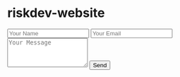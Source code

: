# riskdev-website
<form name="contact" method="POST" data-netlify="true">
  <input type="text" name="name" placeholder="Your Name" required>
  <input type="email" name="email" placeholder="Your Email" required>
  <textarea name="message" placeholder="Your Message" rows="4" required></textarea>
  <button type="submit">Send</button>
</form>

